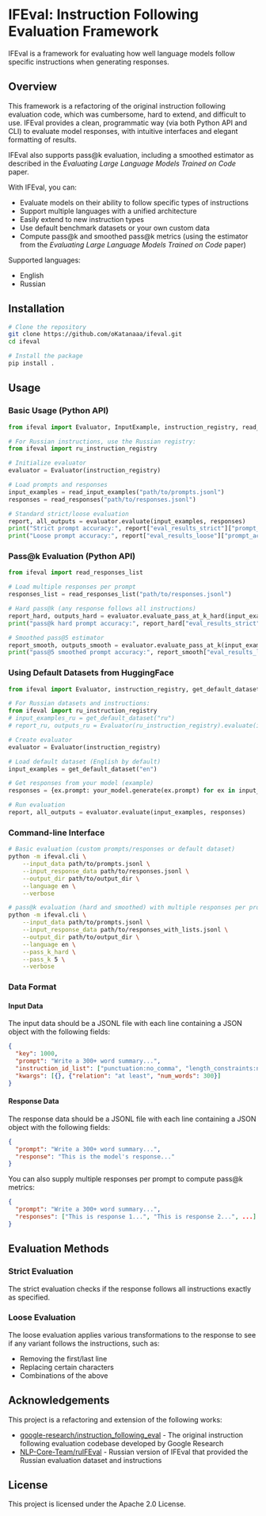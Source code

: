 # IFEval: Instruction Following Evaluation Framework

IFEval is a framework for evaluating how well language models follow specific instructions when generating responses.

## Overview

This framework is a refactoring of the original instruction following evaluation code, which was cumbersome, hard to extend, and difficult to use. IFEval provides a clean, programmatic way (via both Python API and CLI) to evaluate model responses, with intuitive interfaces and elegant formatting of results.

IFEval also supports pass@k evaluation, including a smoothed estimator as described in the _Evaluating Large Language Models Trained on Code_ paper.

With IFEval, you can:

- Evaluate models on their ability to follow specific types of instructions
- Support multiple languages with a unified architecture
- Easily extend to new instruction types
- Use default benchmark datasets or your own custom data
- Compute pass@k and smoothed pass@k metrics (using the estimator from the _Evaluating Large Language Models Trained on Code_ paper)

Supported languages:
- English
- Russian

## Installation

```bash
# Clone the repository
git clone https://github.com/oKatanaaa/ifeval.git
cd ifeval

# Install the package
pip install .
```

## Usage

### Basic Usage (Python API)

```python
from ifeval import Evaluator, InputExample, instruction_registry, read_input_examples, read_responses

# For Russian instructions, use the Russian registry:
from ifeval import ru_instruction_registry

# Initialize evaluator
evaluator = Evaluator(instruction_registry)

# Load prompts and responses
input_examples = read_input_examples("path/to/prompts.jsonl")
responses = read_responses("path/to/responses.jsonl")

# Standard strict/loose evaluation
report, all_outputs = evaluator.evaluate(input_examples, responses)
print("Strict prompt accuracy:", report["eval_results_strict"]["prompt_accuracy"])
print("Loose prompt accuracy:", report["eval_results_loose"]["prompt_accuracy"])
```

### Pass@k Evaluation (Python API)

```python
from ifeval import read_responses_list

# Load multiple responses per prompt
responses_list = read_responses_list("path/to/responses.jsonl")

# Hard pass@k (any response follows all instructions)
report_hard, outputs_hard = evaluator.evaluate_pass_at_k_hard(input_examples, responses_list)
print("pass@k hard prompt accuracy:", report_hard["eval_results_strict"]["prompt_accuracy"])

# Smoothed pass@5 estimator
report_smooth, outputs_smooth = evaluator.evaluate_pass_at_k(input_examples, responses_list, k=5)
print("pass@5 smoothed prompt accuracy:", report_smooth["eval_results_loose"]["prompt_accuracy"])
```

### Using Default Datasets from HuggingFace
```python
from ifeval import Evaluator, instruction_registry, get_default_dataset

# For Russian datasets and instructions:
from ifeval import ru_instruction_registry
# input_examples_ru = get_default_dataset("ru")
# report_ru, outputs_ru = Evaluator(ru_instruction_registry).evaluate(input_examples_ru, responses)

# Create evaluator
evaluator = Evaluator(instruction_registry)

# Load default dataset (English by default)
input_examples = get_default_dataset("en")

# Get responses from your model (example)
responses = {ex.prompt: your_model.generate(ex.prompt) for ex in input_examples}

# Run evaluation
report, all_outputs = evaluator.evaluate(input_examples, responses)
```

### Command-line Interface

```bash
# Basic evaluation (custom prompts/responses or default dataset)
python -m ifeval.cli \
    --input_data path/to/prompts.jsonl \
    --input_response_data path/to/responses.jsonl \
    --output_dir path/to/output_dir \
    --language en \
    --verbose

# pass@k evaluation (hard and smoothed) with multiple responses per prompt
python -m ifeval.cli \
    --input_data path/to/prompts.jsonl \
    --input_response_data path/to/responses_with_lists.jsonl \
    --output_dir path/to/output_dir \
    --language en \
    --pass_k_hard \
    --pass_k 5 \
    --verbose
```

### Data Format

#### Input Data

The input data should be a JSONL file with each line containing a JSON object with the following fields:

```json
{
  "key": 1000,
  "prompt": "Write a 300+ word summary...",
  "instruction_id_list": ["punctuation:no_comma", "length_constraints:number_words"],
  "kwargs": [{}, {"relation": "at least", "num_words": 300}]
}
```

#### Response Data

The response data should be a JSONL file with each line containing a JSON object with the following fields:

```json
{
  "prompt": "Write a 300+ word summary...",
  "response": "This is the model's response..."
}
```

You can also supply multiple responses per prompt to compute pass@k metrics:

```json
{
  "prompt": "Write a 300+ word summary...",
  "responses": ["This is response 1...", "This is response 2...", ...]
}
```

## Evaluation Methods

### Strict Evaluation

The strict evaluation checks if the response follows all instructions exactly as specified.

### Loose Evaluation

The loose evaluation applies various transformations to the response to see if any variant follows the instructions, such as:
- Removing the first/last line
- Replacing certain characters
- Combinations of the above

## Acknowledgements

This project is a refactoring and extension of the following works:

- [google-research/instruction_following_eval](https://github.com/google-research/google-research/tree/master/instruction_following_eval) - The original instruction following evaluation codebase developed by Google Research
- [NLP-Core-Team/ruIFEval](https://github.com/NLP-Core-Team/ruIFEval) - Russian version of IFEval that provided the Russian evaluation dataset and instructions

## License

This project is licensed under the Apache 2.0 License.